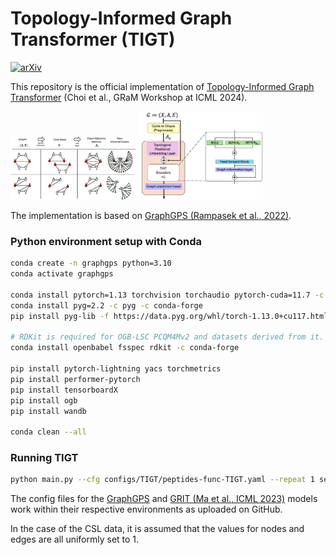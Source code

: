 # Topology-Informed Graph Transformer (TIGT)
 
[![arXiv](https://img.shields.io/badge/arXiv-2402.02005-b31b1b.svg)](https://arxiv.org/abs/2402.02005)

This repository is the official implementation of [Topology-Informed Graph Transformer](https://arxiv.org/abs/2402.02005) (Choi et al., GRaM Workshop at ICML 2024).

<!-- ![cy2c-viz](./imgs/cy2c.png) -->
<!-- ![tigt-viz](./imgs/tigt.png) -->
<img src="./imgs/cy2c.png" width="200">
<img src="./imgs/tigt.png" width="200">


The implementation is based on [GraphGPS (Rampasek et al., 2022)](https://github.com/rampasek/GraphGPS).

### Python environment setup with Conda

```bash
conda create -n graphgps python=3.10
conda activate graphgps

conda install pytorch=1.13 torchvision torchaudio pytorch-cuda=11.7 -c pytorch -c nvidia
conda install pyg=2.2 -c pyg -c conda-forge
pip install pyg-lib -f https://data.pyg.org/whl/torch-1.13.0+cu117.html

# RDKit is required for OGB-LSC PCQM4Mv2 and datasets derived from it.  
conda install openbabel fsspec rdkit -c conda-forge

pip install pytorch-lightning yacs torchmetrics
pip install performer-pytorch
pip install tensorboardX
pip install ogb
pip install wandb

conda clean --all
```

### Running TIGT

```bash
python main.py --cfg configs/TIGT/peptides-func-TIGT.yaml --repeat 1 seed 10 wandb.use False
```

The config files for the [GraphGPS](https://github.com/rampasek/GraphGPS) and [GRIT (Ma et al., ICML 2023)](https://github.com/liamma/grit) models work within their respective environments as uploaded on GitHub.

In the case of the CSL data, it is assumed that the values for nodes and edges are all uniformly set to 1.